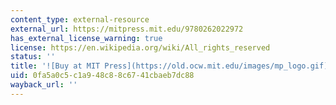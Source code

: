 ```yaml
---
content_type: external-resource
external_url: https://mitpress.mit.edu/9780262022972
has_external_license_warning: true
license: https://en.wikipedia.org/wiki/All_rights_reserved
status: ''
title: '![Buy at MIT Press](https://old.ocw.mit.edu/images/mp_logo.gif)'
uid: 0fa5a0c5-c1a9-48c8-8c67-41cbaeb7dc88
wayback_url: ''
---
```

